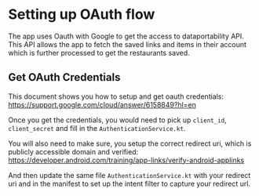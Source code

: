 # Setting up OAuth flow

The app uses Oauth with Google to get the access to dataportability API. This API allows the app to fetch the saved links and items in their account which is further processed to get the restaurants saved.

## Get OAuth Credentials
This document shows you how to setup and get oauth credentials: https://support.google.com/cloud/answer/6158849?hl=en

Once you get the credentials, you would need to pick up `client_id`, `client_secret` and fill in the `AuthenticationService.kt`. 

You will also need to make sure, you setup the correct redirect uri, which is publicly accessible domain and verified: https://developer.android.com/training/app-links/verify-android-applinks

And then update the same file `AuthenticationService.kt` with your redirect uri and in the manifest to set up the intent filter to capture your redirect url.